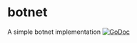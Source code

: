 # botnet
A simple botnet implementation
[![GoDoc](https://godoc.org/github.com/jncornett/botnet?status.svg)](https://godoc.org/github.com/jncornett/botnet)
